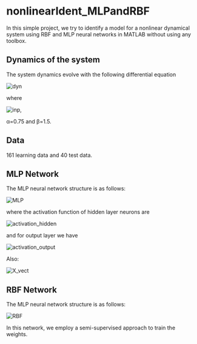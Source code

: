 # nonlinearIdent_MLPandRBF

In this simple project, we try to identify a model for a nonlinear dynamical system using RBF and MLP neural networks in MATLAB without using any toolbox.

## Dynamics of the system

The system dynamics evolve with the following differential equation

![dyn](https://user-images.githubusercontent.com/30368346/119955952-d183e580-bfb5-11eb-8308-29bc84090d8c.JPG)

where

![inp](https://user-images.githubusercontent.com/30368346/119955959-d2b51280-bfb5-11eb-901b-c59fdd85a2ea.JPG),

α=0.75 and β=1.5.

## Data

161 learning data and 40 test data.

## MLP Network

The MLP neural network structure is as follows:

![MLP](https://user-images.githubusercontent.com/30368346/119957117-093f5d00-bfb7-11eb-86e8-e8f5e824b3cc.PNG)

where the activation function of hidden layer neurons are

![activation_hidden](https://user-images.githubusercontent.com/30368346/119958525-5d970c80-bfb8-11eb-917e-2a92683b2cd2.PNG)

and for output layer we have

![activation_output](https://user-images.githubusercontent.com/30368346/119958559-64258400-bfb8-11eb-87f2-bf01747bce6a.PNG)

Also:

![X_vect](https://user-images.githubusercontent.com/30368346/119958124-faa57580-bfb7-11eb-99d4-555999e91373.PNG)

## RBF Network

The MLP neural network structure is as follows:

![RBF](https://user-images.githubusercontent.com/30368346/119957122-0a708a00-bfb7-11eb-8d67-6e1d649bcb11.PNG)

In this network, we employ a semi-supervised approach to train the weights.
